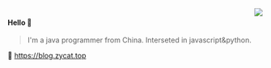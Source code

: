 <img align="right" src="https://github-readme-stats.vercel.app/api?username=dmlx1023&show_icons=true&icon_color=805AD5&text_color=718096&bg_color=ffffff&hide_title=true" />

#### Hello 👏

> I'm a java programmer from China.
> Interseted in javascript&python.

🔗 https://blog.zycat.top
